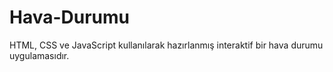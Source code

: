 # Hava-Durumu
HTML, CSS ve JavaScript kullanılarak hazırlanmış interaktif bir hava durumu uygulamasıdır.
